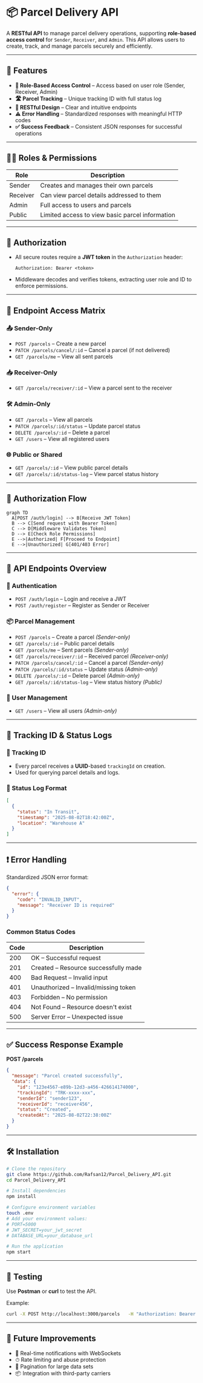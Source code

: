 # 📦 Parcel Delivery API

A **RESTful API** to manage parcel delivery operations, supporting **role-based access control** for `Sender`, `Receiver`, and `Admin`. This API allows users to create, track, and manage parcels securely and efficiently.

---

## 🚀 Features

- **🔐 Role-Based Access Control** – Access based on user role (Sender, Receiver, Admin)
- **🛣️ Parcel Tracking** – Unique tracking ID with full status log
- **🔁 RESTful Design** – Clear and intuitive endpoints
- **⚠️ Error Handling** – Standardized responses with meaningful HTTP codes
- **✅ Success Feedback** – Consistent JSON responses for successful operations

---

## 🧑‍💼 Roles & Permissions

| Role     | Description                                     |
| -------- | ----------------------------------------------- |
| Sender   | Creates and manages their own parcels           |
| Receiver | Can view parcel details addressed to them       |
| Admin    | Full access to users and parcels                |
| Public   | Limited access to view basic parcel information |

---

## 🔐 Authorization

- All secure routes require a **JWT token** in the `Authorization` header:

  ```
  Authorization: Bearer <token>
  ```

- Middleware decodes and verifies tokens, extracting user role and ID to enforce permissions.

---

## 🧭 Endpoint Access Matrix

### 📤 Sender-Only

- `POST /parcels` – Create a new parcel
- `PATCH /parcels/cancel/:id` – Cancel a parcel (if not delivered)
- `GET /parcels/me` – View all sent parcels

### 📥 Receiver-Only

- `GET /parcels/receiver/:id` – View a parcel sent to the receiver

### 🛠 Admin-Only

- `GET /parcels` – View all parcels
- `PATCH /parcels/:id/status` – Update parcel status
- `DELETE /parcels/:id` – Delete a parcel
- `GET /users` – View all registered users

### 🌐 Public or Shared

- `GET /parcels/:id` – View public parcel details
- `GET /parcels/:id/status-log` – View parcel status history

---

## 🔁 Authorization Flow

```mermaid
graph TD
  A[POST /auth/login] --> B[Receive JWT Token]
  B --> C[Send request with Bearer Token]
  C --> D[Middleware Validates Token]
  D --> E[Check Role Permissions]
  E -->|Authorized| F[Proceed to Endpoint]
  E -->|Unauthorized| G[401/403 Error]
```

---

## 🧱 API Endpoints Overview

### 🔐 Authentication

- `POST /auth/login` – Login and receive a JWT
- `POST /auth/register` – Register as Sender or Receiver

### 📦 Parcel Management

- `POST /parcels` – Create a parcel _(Sender-only)_
- `GET /parcels/:id` – Public parcel details
- `GET /parcels/me` – Sent parcels _(Sender-only)_
- `GET /parcels/receiver/:id` – Received parcel _(Receiver-only)_
- `PATCH /parcels/cancel/:id` – Cancel a parcel _(Sender-only)_
- `PATCH /parcels/:id/status` – Update status _(Admin-only)_
- `DELETE /parcels/:id` – Delete parcel _(Admin-only)_
- `GET /parcels/:id/status-log` – View status history _(Public)_

### 👥 User Management

- `GET /users` – View all users _(Admin-only)_

---

## 🧾 Tracking ID & Status Logs

### 🔎 Tracking ID

- Every parcel receives a **UUID**-based `trackingId` on creation.
- Used for querying parcel details and logs.

### 🧮 Status Log Format

```json
[
  {
    "status": "In Transit",
    "timestamp": "2025-08-02T18:42:00Z",
    "location": "Warehouse A"
  }
]
```

---

## ❗ Error Handling

Standardized JSON error format:

```json
{
  "error": {
    "code": "INVALID_INPUT",
    "message": "Receiver ID is required"
  }
}
```

### Common Status Codes

| Code | Description                          |
| ---- | ------------------------------------ |
| 200  | OK – Successful request              |
| 201  | Created – Resource successfully made |
| 400  | Bad Request – Invalid input          |
| 401  | Unauthorized – Invalid/missing token |
| 403  | Forbidden – No permission            |
| 404  | Not Found – Resource doesn't exist   |
| 500  | Server Error – Unexpected issue      |

---

## ✅ Success Response Example

**POST /parcels**

```json
{
  "message": "Parcel created successfully",
  "data": {
    "id": "123e4567-e89b-12d3-a456-426614174000",
    "trackingId": "TRK-xxxx-xxx",
    "senderId": "sender123",
    "receiverId": "receiver456",
    "status": "Created",
    "createdAt": "2025-08-02T22:38:00Z"
  }
}
```

---

## 🛠 Installation

```bash
# Clone the repository
git clone https://github.com/Rafsan12/Parcel_Delivery_API.git
cd Parcel_Delivery_API

# Install dependencies
npm install

# Configure environment variables
touch .env
# Add your environment values:
# PORT=5000
# JWT_SECRET=your_jwt_secret
# DATABASE_URL=your_database_url

# Run the application
npm start
```

---

## 🧪 Testing

Use **Postman** or **curl** to test the API.

Example:

```bash
curl -X POST http://localhost:3000/parcels   -H "Authorization: Bearer <your_jwt_token>"   -H "Content-Type: application/json"   -d '{"receiverId": "receiver456", "weight": 2.5, "destination": "123 Main St"}'
```

---

## 🔮 Future Improvements

- 🔔 Real-time notifications with WebSockets
- ⏱ Rate limiting and abuse protection
- 📃 Pagination for large data sets
- 📦 Integration with third-party carriers
